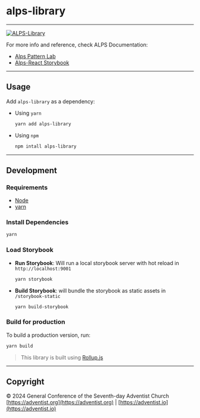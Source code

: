 # alps-library
***
[![ALPS-Library](https://raw.githubusercontent.com/adventistchurch/alps/storybook/public/alps-storybook-logo-min.svg)](https://adventistchurch.github.io/alps/)

For more info and reference, check ALPS Documentation:

- [Alps Pattern Lab](https://alps.adventist.io/v3/)
- [Alps-React Storybook](https://alps-react.adventist.io/)

***

## Usage

Add `alps-library` as a dependency:

- Using `yarn`
  ```bash
  yarn add alps-library
  ```

- Using `npm`

  ```bash
  npm intall alps-library
  ```

***

## Development

### Requirements

- [Node](https://nodejs.org)
- [yarn](https://yarnpkg.com/en/docs/install)

### Install Dependencies

```bash
yarn
```

### Load Storybook

- **Run Storybook**: Will run a local storybook server with hot reload in `http://localhost:9001`

  ```bash
  yarn storybook
  ```

- **Build Storybook**: will bundle the storybook as static assets in `/storybook-static`

  ```bash
  yarn build-storybook
  ```

### Build for production

To build a production version, run:

```bash
yarn build
```

> This library is built using [Rollup.js](https://rollupjs.org)
***

## Copyright

&copy; 2024 General Conference of the Seventh-day Adventist Church [https://adventist.org](https://adventist.org) | [https://adventist.io](https://adventist.io)

